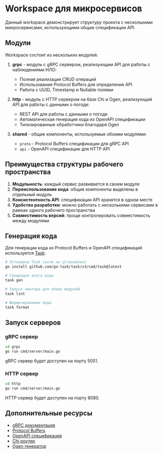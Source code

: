 # Workspace для микросервисов

Данный workspace демонстрирует структуру проекта с несколькими микросервисами, использующими общие спецификации API.

## Модули

Workspace состоит из нескольких модулей:

1. **grpc** - модуль с gRPC сервером, реализующим API для работы с наблюдениями НЛО:
   - Полная реализация CRUD операций
   - Использование Protocol Buffers для определения API
   - Работа с UUID, Timestamp и Nullable полями

2. **http** - модуль с HTTP сервером на базе Chi и Ogen, реализующий API для работы с данными о погоде:
   - REST API для работы с данными о погоде
   - Автоматическая генерация кода из OpenAPI спецификации
   - Типизированные обработчики благодаря Ogen

3. **shared** - общие компоненты, используемые обоими модулями:
   - `proto` - Protocol Buffers спецификации для gRPC API
   - `api` - OpenAPI спецификации для HTTP API

## Преимущества структуры рабочего пространства

1. **Модульность**: каждый сервис развивается в своем модуле
2. **Переиспользование кода**: общие компоненты выделены в отдельный модуль
3. **Консистентность API**: спецификации API хранятся в одном месте
4. **Удобство разработки**: можно работать с несколькими сервисами в рамках одного рабочего пространства
5. **Совместимость версий**: проще контролировать совместимость между модулями

## Генерация кода

Для генерации кода из Protocol Buffers и OpenAPI спецификаций используется [Task](https://taskfile.dev/):

```bash
# Установка Task (если не установлен)
go install github.com/go-task/task/v3/cmd/task@latest

# Генерация всего кода
task gen

# Запуск линтера для обоих модулей
task lint

# Форматирование кода
task format
```

## Запуск серверов

### gRPC сервер

```bash
cd grpc
go run cmd/server/main.go
```

gRPC сервер будет доступен на порту 5051.

### HTTP сервер

```bash
cd http
go run cmd/server/main.go
```

HTTP сервер будет доступен на порту 8080.


## Дополнительные ресурсы

- [gRPC документация](https://grpc.io/docs/)
- [Protocol Buffers](https://developers.google.com/protocol-buffers)
- [OpenAPI спецификация](https://spec.openapis.org/oas/latest.html)
- [Chi роутер](https://github.com/go-chi/chi)
- [Ogen генератор](https://github.com/ogen-go/ogen) 